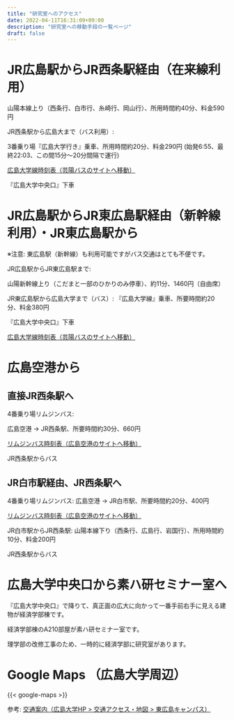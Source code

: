 ```yaml
---
title: "研究室へのアクセス"
date: 2022-04-11T16:31:09+09:00
description: "研究室への移動手段の一覧ページ"
draft: false
---
```


<!--more-->
# JR広島駅からJR西条駅経由（在来線利用）

山陽本線上り（西条行、白市行、糸崎行、岡山行）、所用時間約40分、料金590円

JR西条駅から広島大まで（バス利用）:

3番乗り場『広島大学行き』乗車、所用時間約20分、料金290円
(始発6:55、最終22:03、この間15分〜20分間隔で運行)

[広島大学線時刻表（芸陽バスのサイトへ移動）](https://www.geiyo.co.jp/campus.html)

『広島大学中央口』下車


# JR広島駅からJR東広島駅経由（新幹線利用）・JR東広島駅から
※注意: 東広島駅（新幹線）も利用可能ですがバス交通はとても不便です。

JR広島駅からJR東広島駅まで:

山陽新幹線上り（こだまと一部のひかりのみ停車）、約11分、1460円（自由席）

JR東広島駅から広島大学まで（バス）:
『広島大学線』乗車、所要時間約20分、料金380円

『広島大学中央口』下車

[広島大学線時刻表（芸陽バスのサイトへ移動）](https://www.geiyo.co.jp/campus.html)


# 広島空港から

## 直接JR西条駅へ
4番乗り場リムジンバス:

広島空港 -> JR西条駅、所要時間約30分、660円

[リムジンバス時刻表（広島空港のサイトへ移動）](https://www.hij.airport.jp/access/timetable/8.html)

JR西条駅からバス

## JR白市駅経由、JR西条駅へ
4番乗り場リムジンバス:
広島空港 -> JR白市駅、所要時間約20分、400円

[リムジンバス時刻表（広島空港のサイトへ移動）](https://www.hij.airport.jp/access/timetable/9.html)

JR白市駅からJR西条駅:
山陽本線下り（西条行、広島行、岩国行）、所用時間約10分、料金200円

JR西条駅からバス


# 広島大学中央口から素ハ研セミナー室へ

『広島大学中央口』で降りて、真正面の広大に向かって一番手前右手に見える建物が経済学部棟です。

経済学部棟のA210部屋が素ハ研セミナー室です。

理学部の改修工事のため、一時的に経済学部に研究室があります。


# Google Maps （広島大学周辺）

{{< google-maps >}}


参考:
[交通案内（広島大学HP > 交通アクセス・地図 > 東広島キャンパス）](https://www.hiroshima-u.ac.jp/access/higashihiroshima)

